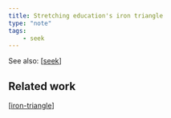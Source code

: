 ```yaml
---
title: Stretching education's iron triangle
type: "note"
tags:
    - seek
--- 
```


See also: [[seek]]

## Related work

[[iron-triangle]]


[//begin]: # "Autogenerated link references for markdown compatibility"
[seek]: seek "Seek"
[iron-triangle]: ../sense/Design/iron-triangle "Iron Triangle"
[//end]: # "Autogenerated link references"